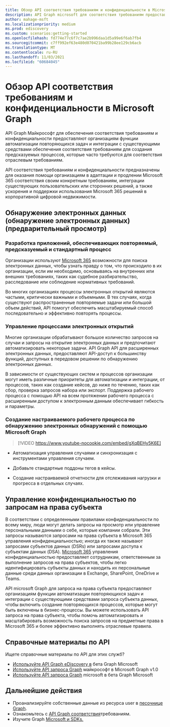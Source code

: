 ```yaml
---
title: Обзор API соответствия требованиям и конфиденциальности в Microsoft Graph
description: API Graph microsoft для соответствия требованиям предоставляют организациям функции автоматизации повторяющихся задач и интеграции с существующими средствами обеспечения соответствия требованиям для создания предсказуемых процессов, которые часто требуются для соответствия отраслевым требованиям.
author: mahage-msft
ms.localizationpriority: medium
ms.prod: ediscovery
ms.custom: scenarios:getting-started
ms.openlocfilehash: fd774e77c6f7c7ae2b996daa1d5a99e6f6ab7fb4
ms.sourcegitcommit: c7ff992ef63e480d070421ba99b28ee129cb6acb
ms.translationtype: MT
ms.contentlocale: ru-RU
ms.lasthandoff: 11/03/2021
ms.locfileid: "60684045"
---
```

# <a name="overview-of-compliance-and-privacy-apis-in-microsoft-graph"></a>Обзор API соответствия требованиям и конфиденциальности в Microsoft Graph

API Graph Майкрософт для обеспечения соответствия требованиям и конфиденциальности предоставляют организациям функции автоматизации повторяющихся задач и интеграции с существующими средствами обеспечения соответствия требованиям для создания предсказуемых процессов, которые часто требуются для соответствия отраслевым требованиям.

API соответствия требованиям и конфиденциальности предназначены для оказания помощи организациям в адаптации и продлении Microsoft 365 соответствия своим конкретным требованиям, интеграции существующих пользовательских или сторонних решений, а также ускорения и поддержки использования Microsoft 365 решений в корпоративной цифровой недвижимости.

## <a name="electronic-discovery-ediscovery-preview"></a>Обнаружение электронных данных (обнаружение электронных данных) (предварительный просмотр)

### <a name="develop-applications-that-ensure-a-repeatable-predictable-and-standard-process"></a>Разработка приложений, обеспечивающих повторяемый, предсказуемый и стандартный процесс

Организации используют [Microsoft 365](/microsoft-365/compliance/ediscovery?view=o365-worldwide&preserve-view=true) возможности для поиска электронных данных, чтобы узнать правду о том, что происходило в их организации, если им необходимо, основываясь на внутренних или внешних требованиях, таких как судебное разбирательство, расследование или соблюдение нормативных требований.

Во многих организациях процессы электронных открытий являются частыми, критически важными и объемными. В тех случаях, когда существуют распространенные повторяемые задачи или большой объем действий, API помогут обеспечить масштабируемый способ последовательно и эффективно повторять процессы.

### <a name="manage-your-ediscovery-workflows"></a>Управление процессами электронных открытий

Многие организации обрабатывают большое количество запросов на случаи и запросы на открытие электронных данных и предпочитают автоматизировать некоторые задачи. API Graph API для расширенных электронных данных, предоставляют API-доступ к большинству функций, доступных в передовом решении по обнаружению электронных данных.

В зависимости от существующих систем и процессов организации могут иметь различные приоритеты для автоматизации и интеграции, от процессов, таких как создание кейсов, до ниже по течению, таких как сбор, проверка запросов набора или экспорт. Поддержка рабочего процесса с помощью API на всем протяжении рабочего процесса с расширенным доступом к электронным данным обеспечивает гибкость и параметры.

### <a name="build-custom-ediscovery-workflows-with-microsoft-graph"></a>Создание настраиваемого рабочего процесса по обнаружению электронных обнаружений с помощью Microsoft Graph

> [!VIDEO https://www.youtube-nocookie.com/embed/gXqBEHy5K6E]

- Автоматизация управления случаями и синхронизация с инструментами управления случаем.

- Добавьте стандартные поддоны тегов в кейсы.

- Создание настраиваемой отчетности для отслеживания нагрузки и прогресса в отдельных случаях.

## <a name="privacy-management-by-subject-rights-requests"></a>Управление конфиденциальностью по запросам на права субъекта

В соответствии с определенными правилами конфиденциальности по всему миру, люди могут делать запросы на просмотр или управление персональными данными о себе, которые компании собрали. Эти запросы называются запросами на права субъекта в Microsoft 365 управления конфиденциальностью; иногда их также называют запросами субъектов данных (DSRs) или запросами доступа к субъектам данных (DSA). [Microsoft 365](/privacy/solutions/privacymanagement/privacy-management?view=o365-worldwide&preserve-view=true) управления конфиденциальностью предоставляет сотрудникам, ответственным за выполнение запросов на права субъектов, чтобы легко идентифицировать субъекты данных и находить их персональные данные среди данных организации в Exchange, SharePoint, OneDrive и Teams. 

API microsoft Graph для запроса на права субъекта предоставляют организациям функции автоматизации повторяющихся задач и интеграции с существующими средствами запроса субъекта данных, чтобы включить создание повторяющихся процессов, которые могут быть включены в бизнес-процессы. Вы можете использовать API запроса на права субъекта, чтобы помочь автоматизировать и масштабировать возможность поиска запросов на предметные права в Microsoft 365 и более эффективно выполнять отраслевые правила.

## <a name="api-reference"></a>Справочные материалы по API

Ищете справочные материалы по API для этих служб?
- [Используйте API Graph eDiscovery в](/graph/api/resources/ediscovery-ediscoveryapioverview?view=graph-rest-beta&preserve-view=true) бета Graph Microsoft
- [Используйте API запроса Graph](/graph/api/resources/subjectrightsrequest-subjectrightsrequestapioverview) майкрософт в Microsoft Graph v1.0
- [Используйте API запроса Graph](/graph/api/resources/subjectrightsrequest-subjectrightsrequestapioverview?view=graph-rest-beta&preserve-view=true) microsoft в бета Graph Microsoft

## <a name="next-steps"></a>Дальнейшие действия

- Проанализируйте собственные данные из ресурса user в [песочнице Graph](https://developer.microsoft.com/graph/graph-explorer).
- Ознакомьтесь с [API Graph соответствия](/graph/api/resources/complianceapioverview)требованиям.
- Изучите Graph [Microsoft и SDKs.](https://developer.microsoft.com/graph/gallery/?filterBy=Samples,SDKs)
